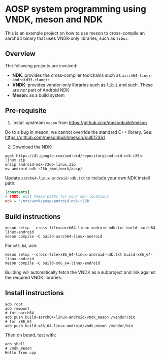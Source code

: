 # AOSP system programming using VNDK, meson and NDK

This is an example project on how to use meson to cross-compile an aarch64 binary
that uses VNDK-only libraries, such as `libui`.

## Overview

The following projects are involved:
- **NDK**: provides the cross-compiler toolchains such as `aarch64-linux-android33-clang++`
- **VNDK**: provides vendor-only libraries such as `libui` and such. These are *not* part of Android NDK
- **Meson**: as a build system

## Pre-requisite

1. Install upstream `meson` from https://github.com/mesonbuild/meson

Do to a bug in meson, we cannot override the standard C++ library. See:
https://github.com/mesonbuild/meson/pull/12361

2. Download the NDK:
```
wget https://dl.google.com/android/repository/android-ndk-r26b-linux.zip
unzip android-ndk-r26b-linux.zip
mv android-ndk-r26b /mnt/work/aosp/
```

Update `aarch64-linux-android-ndk.txt` to include your own NDK install path:
```ini
[constants]
# TODO: edit these paths for your own locations
ndk = '/mnt/work/aosp/android-ndk-r26b'
```

## Build instructions

```
meson setup --cross-file=aarch64-linux-android-ndk.txt build-aarch64-linux-android
meson compile -C build-aarch64-linux-android
```

For `x86_64`, use:

```
meson setup --cross-file=x86_64-linux-android-ndk.txt build-x86_64-linux-android
meson compile -C build-x86_64-linux-android
```

Building will automatically fetch the VNDK as a subproject and link against the required VNDK libraries.

## Install instructions
```
adb root
adb remount
# for aarch64
adb push build-aarch64-linux-android/vndk_meson /vendor/bin
# for x86_64
adb push build-x86_64-linux-android/vndk_meson /vendor/bin
```

Then on board, test with:
```
adb shell
# vndk_meson
Hello from cpp
```
